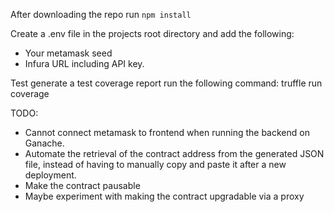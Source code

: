 After downloading the repo run `npm install`

Create a .env file in the projects root directory and add the following:

- Your metamask seed
- Infura URL including API key.

Test generate a test coverage report run the following command:
truffle run coverage

TODO:

- Cannot connect metamask to frontend when running the backend on Ganache.
- Automate the retrieval of the contract address from the generated JSON file, instead of having to manually copy and paste it after a new deployment.
- Make the contract pausable
- Maybe experiment with making the contract upgradable via a proxy
